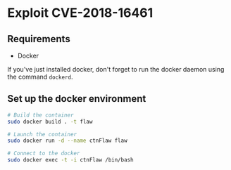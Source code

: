 # Exploit CVE-2018-16461

## Requirements
- Docker

If you've just installed docker, don't forget to run the docker daemon using the command `dockerd`. 

## Set up the docker environment
```bash
# Build the container
sudo docker build . -t flaw

# Launch the container
sudo docker run -d --name ctnFlaw flaw

# Connect to the docker
sudo docker exec -t -i ctnFlaw /bin/bash
```
